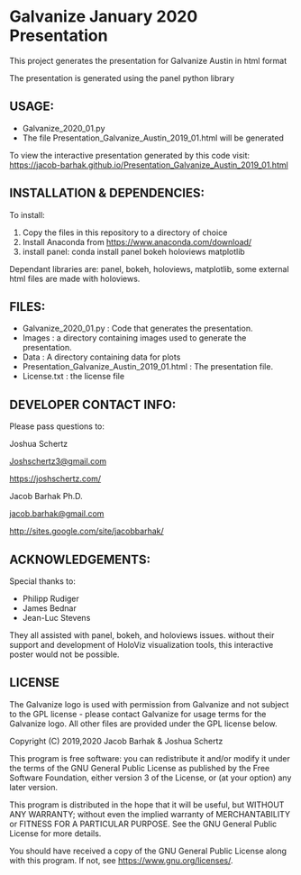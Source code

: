 Galvanize January 2020 Presentation
===================================

This project generates the presentation for Galvanize Austin in html format

The presentation is generated using the panel python library

USAGE:
------
* Galvanize_2020_01.py
* The file Presentation_Galvanize_Austin_2019_01.html will be generated

To view the interactive presentation generated by this code visit:
https://jacob-barhak.github.io/Presentation_Galvanize_Austin_2019_01.html


INSTALLATION & DEPENDENCIES:
----------------------------
To install:
1. Copy the files in this repository to a directory of choice 
2. Install Anaconda from https://www.anaconda.com/download/
3. install panel: conda install panel bokeh holoviews matplotlib

Dependant libraries are: panel, bokeh, holoviews, matplotlib, some external html files are made with holoviews.


FILES:
------
* Galvanize_2020_01.py : Code that generates the presentation.
* Images : a directory containing images used to generate the presentation.
* Data : A directory containing data for plots
* Presentation_Galvanize_Austin_2019_01.html : The presentation file.
* License.txt : the license file


DEVELOPER CONTACT INFO:
-----------------------

Please pass questions to:

Joshua Schertz

Joshschertz3@gmail.com 

https://joshschertz.com/


Jacob Barhak Ph.D.

jacob.barhak@gmail.com

http://sites.google.com/site/jacobbarhak/





ACKNOWLEDGEMENTS:
-----------------
Special thanks to:
* Philipp Rudiger
* James Bednar
* Jean-Luc Stevens 

They all assisted with panel, bokeh, and holoviews issues.
without their support and development of HoloViz visualization tools, this interactive poster would not be possible.


LICENSE
-------
The Galvanize logo is used with permission from Galvanize and not subject to the GPL license - please contact Galvanize for usage terms for the Galvanize logo. All other files are provided under the GPL license below.


Copyright (C) 2019,2020 Jacob Barhak & Joshua Schertz


This program is free software: you can redistribute it and/or modify
it under the terms of the GNU General Public License as published by
the Free Software Foundation, either version 3 of the License, or
(at your option) any later version.

This program is distributed in the hope that it will be useful,
but WITHOUT ANY WARRANTY; without even the implied warranty of
MERCHANTABILITY or FITNESS FOR A PARTICULAR PURPOSE.  See the
GNU General Public License for more details.

You should have received a copy of the GNU General Public License
along with this program.  If not, see <https://www.gnu.org/licenses/>.